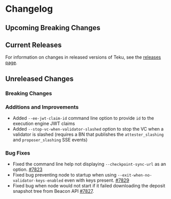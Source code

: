 # Changelog

## Upcoming Breaking Changes

## Current Releases

For information on changes in released versions of Teku, see
the [releases page](https://github.com/Consensys/teku/releases).

## Unreleased Changes

### Breaking Changes

### Additions and Improvements
- Added `--ee-jwt-claim-id` command line option to provide `id` to the execution engine JWT claims
- Added `--stop-vc-when-validator-slashed` option to stop the VC when a validator is slashed (requires a BN that publishes the `attester_slashing` and `proposer_slashing` SSE events)

### Bug Fixes
- Fixed the command line help not displaying `--checkpoint-sync-url` as an option. [#7823](https://github.com/Consensys/teku/issues/7823)
- Fixed bug preventing node to startup when using `--exit-when-no-validator-keys-enabled` even with keys present. [#7829](https://github.com/Consensys/teku/pull/7829)
- Fixed bug when node would not start if it failed downloading the deposit snapshot tree from Beacon API [#7827](https://github.com/Consensys/teku/issues/7827). 
